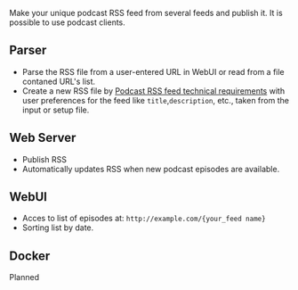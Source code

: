 Make your unique podcast RSS feed from several feeds and publish it. It is possible to use podcast clients.

## Parser

- Parse the RSS file from a user-entered URL in WebUI or read from a file contaned URL's list.
- Create a new RSS file by [Podcast RSS feed technical requirements](https://itunespartner.apple.com/podcasts/articles/podcast-requirements-3058)
  with user preferences for the feed like `title`,`description`, etc., taken from the input or setup file.

## Web Server

- Publish RSS
- Automatically updates RSS when new podcast episodes are available.

## WebUI

- Acces to list of episodes at: `http://example.com/{your_feed name}`
- Sorting list by date.

## Docker

Planned
